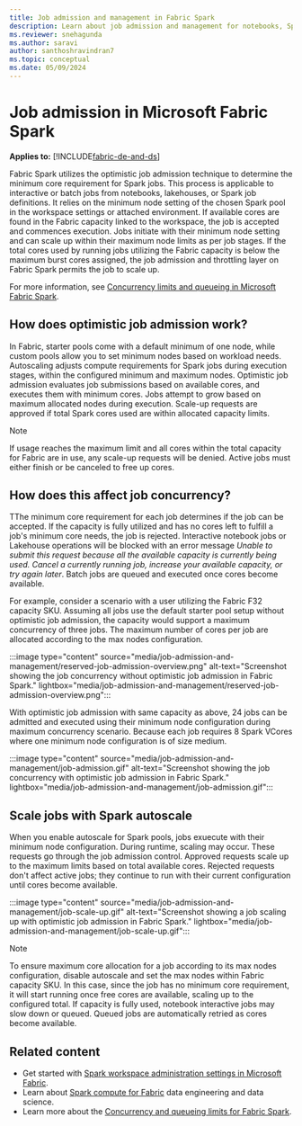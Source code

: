 ```yaml
---
title: Job admission and management in Fabric Spark
description: Learn about job admission and management for notebooks, Spark job definitions, and lakehouse jobs in Fabric.
ms.reviewer: snehagunda
ms.author: saravi
author: santhoshravindran7
ms.topic: conceptual
ms.date: 05/09/2024
---
```

# Job admission in Microsoft Fabric Spark

**Applies to:** [!INCLUDE[fabric-de-and-ds](includes/fabric-de-ds.md)]

Fabric Spark utilizes the optimistic job admission technique to determine the minimum core requirement for Spark jobs. This process is applicable to interactive or batch jobs from notebooks, lakehouses, or Spark job definitions. It relies on the minimum node setting of the chosen Spark pool in the workspace settings or attached environment. If available cores are found in the Fabric capacity linked to the workspace, the job is accepted and commences execution. Jobs initiate with their minimum node setting and can scale up within their maximum node limits as per job stages. If the total cores used by running jobs utilizing the Fabric capacity is below the maximum burst cores assigned, the job admission and throttling layer on Fabric Spark permits the job to scale up.

For more information, see [Concurrency limits and queueing in Microsoft Fabric Spark](spark-job-concurrency-and-queueing.md).

## How does optimistic job admission work?

In Fabric, starter pools come with a default minimum of one node, while custom pools allow you to set minimum nodes based on workload needs. Autoscaling adjusts compute requirements for Spark jobs during execution stages, within the configured minimum and maximum nodes. Optimistic job admission evaluates job submissions based on available cores, and executes them with minimum cores. Jobs attempt to grow based on maximum allocated nodes during execution. Scale-up requests are approved if total Spark cores used are within allocated capacity limits.

> [!NOTE]
> If usage reaches the maximum limit and all cores within the total capacity for Fabric are in use, any scale-up requests will be denied. Active jobs must either finish or be canceled to free up cores.

## How does this affect job concurrency?

TThe minimum core requirement for each job determines if the job can be accepted. If the capacity is fully utilized and has no cores left  to fulfill a job's minimum core needs, the job is rejected. Interactive notebook jobs or Lakehouse operations will be blocked with an error message *Unable to submit this request because all the available capacity is currently being used. Cancel a currently running job, increase your available capacity, or try again later*. Batch jobs are queued and executed once cores become available.

For example, consider a scenario with a user utilizing the Fabric F32 capacity SKU. Assuming all jobs use the default starter pool setup without optimistic job admission, the capacity would support a maximum concurrency of three jobs. The maximum number of cores per job are allocated according to the max nodes configuration.

:::image type="content" source="media/job-admission-and-management/reserved-job-admission-overview.png" alt-text="Screenshot showing the job concurrency without optimistic job admission in Fabric Spark." lightbox="media/job-admission-and-management/reserved-job-admission-overview.png":::

With optimistic job admission with same capacity as above, 24 jobs can be admitted and executed using their minimum node configuration during maximum concurrency scenario. Because each job requires 8 Spark VCores where one minimum node configuration is of size medium.

:::image type="content" source="media/job-admission-and-management/job-admission.gif" alt-text="Screenshot showing the job concurrency with optimistic job admission in Fabric Spark." lightbox="media/job-admission-and-management/job-admission.gif":::

## Scale jobs with Spark autoscale

When you enable autoscale for Spark pools, jobs exuecute with their minimum node configuration. During runtime, scaling may occur. These requests go through the job admission control. Approved requests scale up to the maximum limits based on total available cores. Rejected requests don't affect active jobs; they continue to run with their current configuration until cores become available.

:::image type="content" source="media/job-admission-and-management/job-scale-up.gif" alt-text="Screenshot showing a job scaling up with optimistic job admission in Fabric Spark." lightbox="media/job-admission-and-management/job-scale-up.gif":::

> [!NOTE]
> To ensure maximum core allocation for a job according to its max nodes configuration, disable autoscale and set the max nodes within Fabric capacity SKU. In this case, since the job has no minimum core requirement, it will start running once free cores are available, scaling up to the configured total. If capacity is fully used, notebook interactive jobs may slow down or queued. Queued jobs are automatically retried as cores become available.

## Related content

- Get started with [Spark workspace administration settings in Microsoft Fabric](workspace-admin-settings.md).
- Learn about [Spark compute for Fabric](spark-compute.md) data engineering and data science.
- Learn more about the [Concurrency and queueing limits for Fabric Spark](spark-job-concurrency-and-queueing.md).
